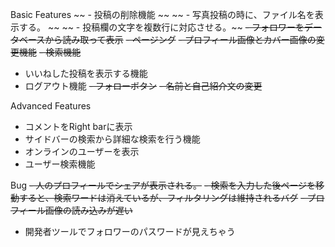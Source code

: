 Basic Features
~~ - 投稿の削除機能 ~~
~~ - 写真投稿の時に、ファイル名を表示する。 ~~
~~ - 投稿欄の文字を複数行に対応させる。~~
~~- フォロワーをデータベースから読み取って表示~~
~~- ページング~~
~~- プロフィール画像とカバー画像の変更機能~~
~~- 検索機能~~
- いいねした投稿を表示する機能
- ログアウト機能
~~- フォローボタン~~
~~- 名前と自己紹介文の変更~~

Advanced Features
- コメントをRight barに表示
- サイドバーの検索から詳細な検索を行う機能
- オンラインのユーザーを表示
- ユーザー検索機能

Bug
~~- 人のプロフィールでシェアが表示される。~~
~~- 検索を入力した後ページを移動すると、検索ワードは消えているが、フィルタリングは維持されるバグ~~
~~- プロフィール画像の読み込みが遅い~~
- 開発者ツールでフォロワーのパスワードが見えちゃう
